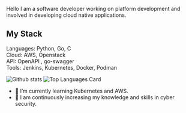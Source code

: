 Hello I am a software developer working on platform development and involved in developing cloud native applications.

## My Stack

Languages: Python, Go, C
<br>
Cloud: AWS, Openstack
<br>
API: OpenAPI , go-swagger
<br>
Tools: Jenkins, Kubernetes, Docker, Podman
<br>

![Github stats](https://github-readme-stats.vercel.app/api?username=amanchourasiya&theme=highcontrast&show_icons=true&count_private=true)
![Top Languages Card](https://github-readme-stats.vercel.app/api/top-langs/?username=amanchourasiya&layout=compact)

- 🌱 I’m currently learning Kubernetes and AWS.
- 🔭 I am continuously increasing my knowledge and skills in cyber security.
<!--
*suhailvs/suhailvs* is a ✨ special ✨ repository because its `README.md` (this file) appears on your GitHub profile.

Here are some ideas to get you started:

- 🔭 I’m currently working on ...
- 🌱 I’m currently learning ...
- 👯 I’m looking to collaborate on ...
- 🤔 I’m looking for help with ...
- 💬 Ask me about ...
- 📫 How to reach me: ...
- 😄 Pronouns: ...
- ⚡ Fun fact: ...
-->
